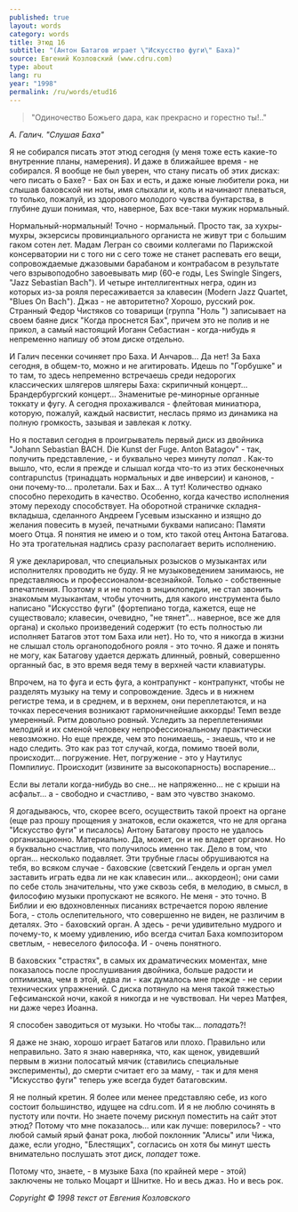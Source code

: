 ```yaml
---
published: true
layout: words
category: words
title: Этюд 16
subtitle: "(Антон Батагов играет \"Искусство фуги\" Баха)"
source: Евгений Козловский (www.cdru.com)
type: about
lang: ru
year: "1998"
permalink: /ru/words/etud16
---
```


> "Одиночество Божьего дара, 
как прекрасно и горестно ты!.."

_А. Галич. "Слушая Баха"_

Я не собирался писать этот этюд сегодня (у меня тоже есть какие-то внутренние планы, намерения). И даже в ближайшее время - не собирался. Я вообще не был уверен, что стану писать об этих дисках: чего писать о Бахе? - Бах он Бах и есть, и даже юные любители рока, ни слышав баховской ни ноты, имя слыхали и, коль и начинают плеваться, то только, пожалуй, из здорового молодого чувства бунтарства, в глубине души понимая, что, наверное, Бах все-таки мужик нормальный.

Нормальный-нормальный! Точно - нормальный. Просто так, за хухры-мухры, экзерсисы провинциального органиста не живут три с большим гаком сотен лет. Мадам Легран со своими коллегами по Парижской консерватории ни с того ни с сего тоже не станет распевать его вещи, сопровождаемые джазовыми барабаном и контрабасом в результате чего взрывоподобно завоевывать мир (60-е годы, Les Swingle Singers, "Jazz Sebastian Bach"). И четыре интеллигентных негра, один из которых из-за рояля пересаживается за клавесин (Modern Jazz Quartet, "Blues On Bach"). Джаз - не авторитетно? Хорошо, русский рок. Странный Федор Чистяков со товарищи (группа "Ноль ") записывает на своем баяне диск "Когда проснется Бах", причем это не полив и не прикол, а самый настоящий Иоганн Себастиан - когда-нибудь я непременно напишу об этом диске отдельно.

И Галич песенки сочиняет про Баха. И Анчаров... Да нет! За Баха сегодня, в общем-то, можно и не агитировать. Идешь по "Горбушке" и то там, то здесь непременно встречаешь среди недорогих классических шлягеров шлягеры Баха: скрипичный концерт... Брандербургский концерт... Знаменитые ре-минорные органные токкату и фугу. А сегодня прохаживался - флейтовая миниатюра, которую, пожалуй, каждый насвистит, неслась прямо из динамика на полную громкость, зазывая и завлекая к лотку.

Но я поставил сегодня в проигрыватель первый диск из двойника "Johann Sebastian BACH. Die Kunst der Fuge. Anton Batagov" - так, получить представление, - и буквально через минуту _попал_ . Как-то вышло, что, если я прежде и слышал когда что-то из этих бесконечных contrapunctus (тринадцать нормальных и две инверсии) и канонов, - они почему-то... пролетали. Бах и Бах... А тут! Количество однако способно переходить в качество. Особенно, когда качество исполнения этому переходу способствует. На оборотной страничке складня-вкладыша, сделанного Андреем Гусевым изысканно и изящно до желания повесить в музей, печатными буквами написано: Памяти моего Отца. Я понятия не имею и о том, кто такой отец Антона Батагова. Но эта трогательная надпись сразу располагает верить исполнению.

Я уже декларировал, что специальных розысков о музыкантах или исполнителях проводить не буду. Я не музыковедением занимаюсь, не представляюсь и профессионалом-всезнайкой. Только - собственные впечатления. Поэтому я и не полез в энциклопедии, не стал звонить знакомым музыкантам, чтобы уточнить, для какого инструмента было написано "Искусство фуги" (фортепиано тогда, кажется, еще не существовало; клавесин, очевидно, "не тянет"... наверное, все же для органа) и сколько произведений содержит (то есть полностью ли исполняет Батагов этот том Баха или нет). Но то, что я никогда в жизни не слышал столь органоподобного рояля - это точно. Я даже и понять не могу, как Батагову удается держать длинный, ровный, совершенно органный бас, в это время ведя тему в верхней части клавиатуры.

Впрочем, на то фуга и есть фуга, а контрапункт - контрапункт, чтобы не разделять музыку на тему и сопровождение. Здесь и в нижнем регистре тема, и в среднем, и в верхнем, они переплетаются, и на точках пересечения возникают гармоничнейшие аккорды! Темп везде умеренный. Ритм довольно ровный. Уследить за переплетениями мелодий и их сменой человеку непрофессиональному практически невозможно. Но еще прежде, чем это понимаешь, - знаешь, что и не надо следить. Это как раз тот случай, когда, помимо твоей воли, происходит... погружение. Нет, погружение - это у Наутилус Помпилиус. Происходит (извините за высокопарность) воспарение...

Если вы летали когда-нибудь во сне... не напряженно... не с крыши на асфальт... а - свободно и счастливо, - вам это чувство знакомо.

Я догадываюсь, что, скорее всего, осуществить такой проект на органе (еще раз прошу прощения у знатоков, если окажется, что не для органа "Искусство фуги" и писалось) Антону Батагову просто не удалось организационно. Материально. Да, может, он и не владеет органом. Но я буквально счастлив, что получилось именно так. Дело в том, что орган... несколько подавляет. Эти трубные гласы обрушиваются на тебя, во всяком случае - баховские (светский Гендель и орган умел заставить играть едва ли не как клавесин или... аккордеон); они сами по себе столь значительны, что уже сквозь себя, в мелодию, в смысл, в философию музыки пропускают не всякого. Не меня - это точно. В Библии и ею вдохновленных писаниях встречается порою явление Бога, - столь ослепительного, что совершенно не виден, не различим в деталях. Это - баховский орган. А здесь - речи удивительно мудрого и почему-то, к моему удивлению, ибо всегда считал Баха композитором светлым, - невеселого философа. И - очень понятного.

В баховских "страстях", в самых их драматических моментах, мне показалось после прослушивания двойника, больше радости и оптимизма, чем в этой, едва ли - как думалось мне прежде - не серии технических упражнений. С диска потянуло на меня такой тяжестью Гефсиманской ночи, какой я никогда и не чувствовал. Ни через Матфея, ни даже через Иоанна.

Я способен заводиться от музыки. Но чтобы так... _попадать_?!

Я даже не знаю, хорошо играет Батагов или плохо. Правильно или неправильно. Зато я знаю наверняка, что, как щенок, увидевший первым в жизни полосатый мячик (ставились специальные эксперименты), до смерти считает его за маму, - так и для меня "Искусство фуги" теперь уже всегда будет батаговским.

Я не полный кретин. Я более или менее представляю себе, из кого состоит большинство, идущее на cdru.com. И я не люблю сочинять в пустоту или почти. Но знаете почему рискнул поместить на сайт этот этюд? Потому что мне показалось... или как лучше: поверилось? - что любой самый ярый фанат рока, любой поклонник "Алисы" или Чижа, даже, если угодно, "Блестящих", согласись он хотя бы минут шесть внимательно послушать этот диск, _попадет_ тоже.

Потому что, знаете, - в музыке Баха (по крайней мере - этой) заключены не только Моцарт и Шнитке. Но и весь джаз. Но и весь рок.

_Copyright © 1998 текст от Евгения Козловского_